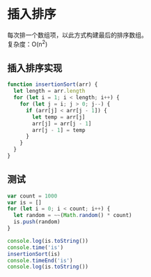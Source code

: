# 插入排序
每次排一个数组项，以此方式构建最后的排序数组。  
复杂度：O(n<sup>2</sup>)

## 插入排序实现
```js
function insertionSort(arr) {
  let length = arr.length
  for (let i = 1; i < length; i++) {
    for (let j = i; j > 0; j--) {
      if (arr[j] < arr[j - 1]) {
        let temp = arr[j]
        arr[j] = arr[j - 1]
        arr[j - 1] = temp
      }
    }
  }
}
```

## 测试
```js
var count = 1000
var is = []
for (let i = 0; i < count; i++) {
  let random = ~~(Math.random() * count)
  is.push(random)
}

console.log(is.toString())
console.time('is')
insertionSort(is)
console.timeEnd('is')
console.log(is.toString())
```